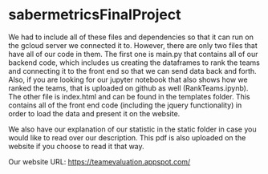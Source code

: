 # sabermetricsFinalProject

We had to include all of these files and dependencies so that it can run on the gcloud server we connected it to. However, there are only two files that have all of our code in them. The first one is main.py that contains all of our backend code, which includes us creating the dataframes to rank the teams and connecting it to the front end so that we can send data back and forth. Also, if you are looking for our jupyter notebook that also shows how we ranked the teams, that is uploaded on github as well (RankTeams.ipynb). The other file is index.html and can be found in the templates folder. This contains all of the front end code (including the jquery functionality) in order to load the data and present it on the website. 

We also have our explanation of our statistic in the static folder in case you would like to read over our description. This pdf is also uploaded on the website if you choose to read it that way. 

Our website URL: https://teamevaluation.appspot.com/
